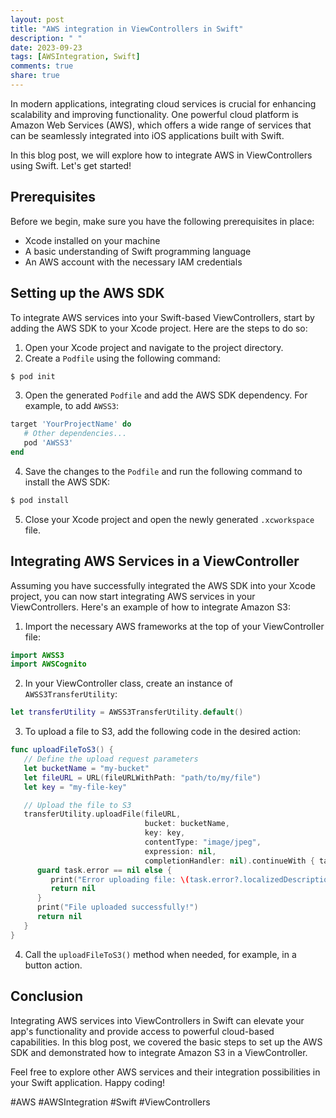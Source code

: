 ```yaml
---
layout: post
title: "AWS integration in ViewControllers in Swift"
description: " "
date: 2023-09-23
tags: [AWSIntegration, Swift]
comments: true
share: true
---
```


In modern applications, integrating cloud services is crucial for enhancing scalability and improving functionality. One powerful cloud platform is Amazon Web Services (AWS), which offers a wide range of services that can be seamlessly integrated into iOS applications built with Swift.

In this blog post, we will explore how to integrate AWS in ViewControllers using Swift. Let's get started!

## Prerequisites
Before we begin, make sure you have the following prerequisites in place:
- Xcode installed on your machine
- A basic understanding of Swift programming language
- An AWS account with the necessary IAM credentials

## Setting up the AWS SDK
To integrate AWS services into your Swift-based ViewControllers, start by adding the AWS SDK to your Xcode project. Here are the steps to do so:

1. Open your Xcode project and navigate to the project directory.
2. Create a `Podfile` using the following command:
```bash
$ pod init
```
3. Open the generated `Podfile` and add the AWS SDK dependency. For example, to add `AWSS3`:
```ruby
target 'YourProjectName' do
   # Other dependencies...
   pod 'AWSS3'
end
```
4. Save the changes to the `Podfile` and run the following command to install the AWS SDK:
```bash
$ pod install
```
5. Close your Xcode project and open the newly generated `.xcworkspace` file.

## Integrating AWS Services in a ViewController
Assuming you have successfully integrated the AWS SDK into your Xcode project, you can now start integrating AWS services in your ViewControllers. Here's an example of how to integrate Amazon S3:

1. Import the necessary AWS frameworks at the top of your ViewController file:
```swift
import AWSS3
import AWSCognito
```

2. In your ViewController class, create an instance of `AWSS3TransferUtility`:
```swift
let transferUtility = AWSS3TransferUtility.default()
```

3. To upload a file to S3, add the following code in the desired action:
```swift
func uploadFileToS3() {
   // Define the upload request parameters
   let bucketName = "my-bucket"
   let fileURL = URL(fileURLWithPath: "path/to/my/file")
   let key = "my-file-key"

   // Upload the file to S3
   transferUtility.uploadFile(fileURL,
                              bucket: bucketName,
                              key: key,
                              contentType: "image/jpeg",
                              expression: nil,
                              completionHandler: nil).continueWith { task in
      guard task.error == nil else {
         print("Error uploading file: \(task.error?.localizedDescription ?? "")")
         return nil
      }
      print("File uploaded successfully!")
      return nil
   }
}
```

4. Call the `uploadFileToS3()` method when needed, for example, in a button action.

## Conclusion
Integrating AWS services into ViewControllers in Swift can elevate your app's functionality and provide access to powerful cloud-based capabilities. In this blog post, we covered the basic steps to set up the AWS SDK and demonstrated how to integrate Amazon S3 in a ViewController. 

Feel free to explore other AWS services and their integration possibilities in your Swift application. Happy coding!

#AWS #AWSIntegration #Swift #ViewControllers
